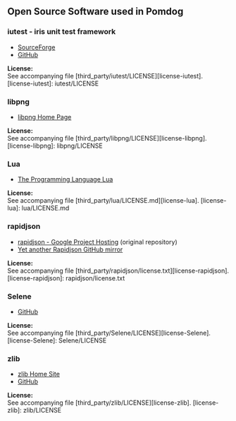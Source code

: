 Open Source Software used in Pomdog
-----------------------------------

### iutest - iris unit test framework

* [SourceForge](http://iutest.sourceforge.jp/)
* [GitHub](https://github.com/srz-zumix/iutest)

**License:**  
See accompanying file [third_party/iutest/LICENSE][license-iutest].
[license-iutest]: iutest/LICENSE

### libpng

* [libpng Home Page](http://www.libpng.org/pub/png/libpng.html)

**License:**  
See accompanying file [third_party/libpng/LICENSE][license-libpng].
[license-libpng]: libpng/LICENSE

### Lua

* [The Programming Language Lua](http://www.lua.org/)

**License:**  
See accompanying file [third_party/lua/LICENSE.md][license-lua].
[license-lua]: lua/LICENSE.md

### rapidjson

* [rapidjson - Google Project Hosting](https://code.google.com/p/rapidjson/) (original repository)
* [Yet another Rapidjson GitHub mirror](https://github.com/pah/rapidjson)

**License:**  
See accompanying file [third_party/rapidjson/license.txt][license-rapidjson].
[license-rapidjson]: rapidjson/license.txt

### Selene

* [GitHub](https://github.com/jeremyong/Selene)

**License:**  
See accompanying file [third_party/Selene/LICENSE][license-Selene].
[license-Selene]: Selene/LICENSE

### zlib

* [zlib Home Site](http://www.zlib.net/)
* [GitHub](https://github.com/madler/zlib)

**License:**  
See accompanying file [third_party/zlib/LICENSE][license-zlib].
[license-zlib]: zlib/LICENSE
